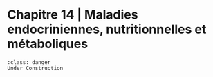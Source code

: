 # Chapitre 14 | Maladies endocriniennes, nutritionnelles et métaboliques

```{admonition} This is a title
:class: danger
Under Construction
```
